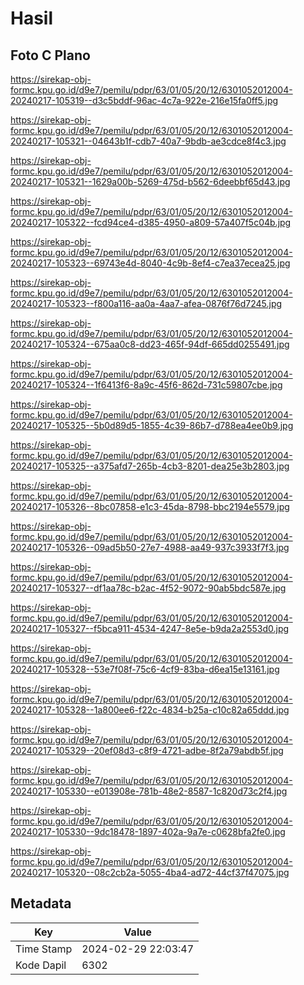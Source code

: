 # Hasil

## Foto C Plano

https://sirekap-obj-formc.kpu.go.id/d9e7/pemilu/pdpr/63/01/05/20/12/6301052012004-20240217-105319--d3c5bddf-96ac-4c7a-922e-216e15fa0ff5.jpg

https://sirekap-obj-formc.kpu.go.id/d9e7/pemilu/pdpr/63/01/05/20/12/6301052012004-20240217-105321--04643b1f-cdb7-40a7-9bdb-ae3cdce8f4c3.jpg

https://sirekap-obj-formc.kpu.go.id/d9e7/pemilu/pdpr/63/01/05/20/12/6301052012004-20240217-105321--1629a00b-5269-475d-b562-6deebbf65d43.jpg

https://sirekap-obj-formc.kpu.go.id/d9e7/pemilu/pdpr/63/01/05/20/12/6301052012004-20240217-105322--fcd94ce4-d385-4950-a809-57a407f5c04b.jpg

https://sirekap-obj-formc.kpu.go.id/d9e7/pemilu/pdpr/63/01/05/20/12/6301052012004-20240217-105323--69743e4d-8040-4c9b-8ef4-c7ea37ecea25.jpg

https://sirekap-obj-formc.kpu.go.id/d9e7/pemilu/pdpr/63/01/05/20/12/6301052012004-20240217-105323--f800a116-aa0a-4aa7-afea-0876f76d7245.jpg

https://sirekap-obj-formc.kpu.go.id/d9e7/pemilu/pdpr/63/01/05/20/12/6301052012004-20240217-105324--675aa0c8-dd23-465f-94df-665dd0255491.jpg

https://sirekap-obj-formc.kpu.go.id/d9e7/pemilu/pdpr/63/01/05/20/12/6301052012004-20240217-105324--1f6413f6-8a9c-45f6-862d-731c59807cbe.jpg

https://sirekap-obj-formc.kpu.go.id/d9e7/pemilu/pdpr/63/01/05/20/12/6301052012004-20240217-105325--5b0d89d5-1855-4c39-86b7-d788ea4ee0b9.jpg

https://sirekap-obj-formc.kpu.go.id/d9e7/pemilu/pdpr/63/01/05/20/12/6301052012004-20240217-105325--a375afd7-265b-4cb3-8201-dea25e3b2803.jpg

https://sirekap-obj-formc.kpu.go.id/d9e7/pemilu/pdpr/63/01/05/20/12/6301052012004-20240217-105326--8bc07858-e1c3-45da-8798-bbc2194e5579.jpg

https://sirekap-obj-formc.kpu.go.id/d9e7/pemilu/pdpr/63/01/05/20/12/6301052012004-20240217-105326--09ad5b50-27e7-4988-aa49-937c3933f7f3.jpg

https://sirekap-obj-formc.kpu.go.id/d9e7/pemilu/pdpr/63/01/05/20/12/6301052012004-20240217-105327--df1aa78c-b2ac-4f52-9072-90ab5bdc587e.jpg

https://sirekap-obj-formc.kpu.go.id/d9e7/pemilu/pdpr/63/01/05/20/12/6301052012004-20240217-105327--f5bca911-4534-4247-8e5e-b9da2a2553d0.jpg

https://sirekap-obj-formc.kpu.go.id/d9e7/pemilu/pdpr/63/01/05/20/12/6301052012004-20240217-105328--53e7f08f-75c6-4cf9-83ba-d6ea15e13161.jpg

https://sirekap-obj-formc.kpu.go.id/d9e7/pemilu/pdpr/63/01/05/20/12/6301052012004-20240217-105328--1a800ee6-f22c-4834-b25a-c10c82a65ddd.jpg

https://sirekap-obj-formc.kpu.go.id/d9e7/pemilu/pdpr/63/01/05/20/12/6301052012004-20240217-105329--20ef08d3-c8f9-4721-adbe-8f2a79abdb5f.jpg

https://sirekap-obj-formc.kpu.go.id/d9e7/pemilu/pdpr/63/01/05/20/12/6301052012004-20240217-105330--e013908e-781b-48e2-8587-1c820d73c2f4.jpg

https://sirekap-obj-formc.kpu.go.id/d9e7/pemilu/pdpr/63/01/05/20/12/6301052012004-20240217-105330--9dc18478-1897-402a-9a7e-c0628bfa2fe0.jpg

https://sirekap-obj-formc.kpu.go.id/d9e7/pemilu/pdpr/63/01/05/20/12/6301052012004-20240217-105320--08c2cb2a-5055-4ba4-ad72-44cf37f47075.jpg


## Metadata

| Key        | Value               |
| ---------- | ------------------- |
| Time Stamp | 2024-02-29 22:03:47 |
| Kode Dapil | 6302                |



